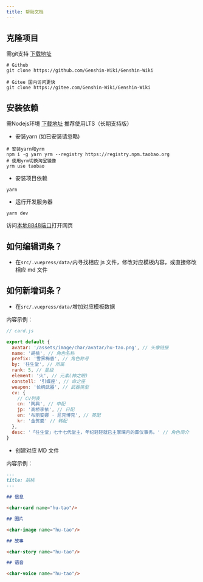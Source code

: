 ```yaml
---
title: 帮助文档
---
```


## 克隆项目

需git支持 [下载地址](https://git-scm.com/download/)

```shell
# Github
git clone https://github.com/Genshin-Wiki/Genshin-Wiki

# Gitee 国内访问更快
git clone https://gitee.com/Genshin-Wiki/Genshin-Wiki
```

## 安装依赖

需Nodejs环境 [下载地址](https://nodejs.org/zh-cn/) 推荐使用LTS（长期支持版）

- 安装yarn (如已安装请忽略)

```shell
# 安装yarn和yrm
npm i -g yarn yrm --registry https://registry.npm.taobao.org
# 使用yrm切换淘宝镜像
yrm use taobao
```

- 安装项目依赖

```shell
yarn
```

- 运行开发服务器

```shell
yarn dev
```

访问[本地8848端口](http://localhost:8848)打开网页

## 如何编辑词条？

- 在`src/.vuepress/data/`内寻找相应 js 文件，修改对应模板内容，或直接修改相应 md 文件

## 如何新增词条？

- 在`src/.vuepress/data/`增加对应模板数据

内容示例：

```javascript
// card.js

export default {
  avatar: '/assets/image/char/avatar/hu-tao.png', // 头像链接
  name: '胡桃', // 角色名称
  prefix: '雪霁梅香', // 角色称号
  by: '往生堂', // 所属
  rank: 5, // 星级
  element: '火', // 元素(神之眼)
  constell: '引蝶座', // 命之座
  weapon: '长柄武器', // 武器类型
  cv: {
    // CV列表
    cn: '陶典', // 中配
    jp: '高桥李依', // 日配
    en: '布丽安娜 · 尼克博克', // 英配
    kr: '金贺娄' // 韩配
  },
  desc: '「往生堂」七十七代堂主，年纪轻轻就已主掌璃月的葬仪事务。' // 角色简介
}
```

- 创建对应 MD 文件

内容示例：

```markdown
---
title: 胡桃
---

## 信息

<char-card name="hu-tao"/>

## 图片

<char-image name="hu-tao"/>

## 故事

<char-story name="hu-tao"/>

## 语音

<char-voice name="hu-tao"/>
```
